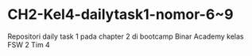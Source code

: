 # CH2-Kel4-dailytask1-nomor-6~9
Repositori daily task 1 pada chapter 2 di bootcamp Binar Academy kelas FSW 2 Tim 4
